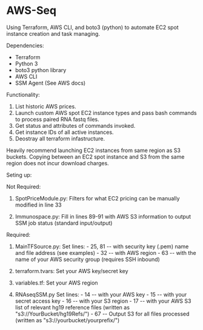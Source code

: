 # AWS-Seq
Using Terraform, AWS CLI, and boto3 (python) to automate EC2 spot instance creation and task managing.

Dependencies:

  - Terraform
  - Python 3
  - boto3 python library
  - AWS CLI
  - SSM Agent (See AWS docs)


Functionality:

  1. List historic AWS prices.
  2. Launch custom AWS spot EC2 instance types and pass bash commands to process paired RNA fastq files.
  3. Get status and attributes of commands invoked.
  4. Get instance IDs of all active instances.
  5. Deostray all terraform infastructure.

Heavily recommend launching EC2 instances from same region as S3 buckets.  Copying between an EC2 spot instance and S3 from the same region does not incur download charges.

Seting up:

  Not Required: 
  
  1. SpotPriceModule.py: Filters for what EC2 pricing can be manually modified in line 33
  
  2. Immunospace.py: Fill in lines 89-91 with AWS S3 information to output SSM job status (standard input/output)
  
  Required:
  
  1.  MainTFSource.py: Set lines:
                      - 25, 81 -- with security key (.pem) name and file address (see examples) 
                      - 32     -- with AWS region
                      - 63     -- with the name of your AWS security group (requires SSH inbound)
  
  2.  terraform.tvars: Set your AWS key/secret key
  
  3.  variables.tf: Set your AWS region
  
  4. RNAseqSSM.py Set lines:
                      - 14      -- with your AWS key
                      - 15      -- with your secret access key
                      - 16      -- with your S3 region
                      - 17      -- with your AWS S3 list of relevant hg19 reference files (written as "s3://YourBucket/hg19Refs/")
                      - 67      -- Output S3 for all files processed (written as "s3://yourbucket/yourprefix/")
